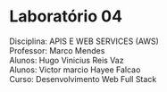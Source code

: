 # Laboratório 04
Disciplina: APIS E WEB SERVICES (AWS)<br/>
Professor: Marco Mendes<br/>
Alunos: Hugo Vinicius Reis Vaz<br/>
Alunos: Victor marcio Hayee Falcao<br/>
Curso: Desenvolvimento Web Full Stack<br/>
